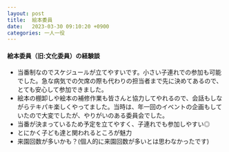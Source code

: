 ```yaml
---
layout: post
title:  絵本委員
date:   2023-03-30 09:10:20 +0900
categories: 一人一役
---
```

#### 絵本委員（旧:文化委員）の経験談

- 当番制なのでスケジュールが立てやすいです。小さい子連れでの参加も可能でした。急な病気での欠席の際も代わりの担当者まで先に決めてあるので、とても安心して参加できました。
- 絵本の棚卸しや絵本の補修作業も皆さんと協力してやれるので、会話もしながらテキパキ楽しくやってました。当時は、年一回のイベントの企画もしていたので大変でしたが、やりがいのある委員会でした。
- 当番が決まっているため予定を立てやすく、子連れでも参加しやすい◎
- とにかく子ども達と関われるところが魅力
- 来園回数が多いかも？(個人的に来園回数が多いとは思わなかったです)

